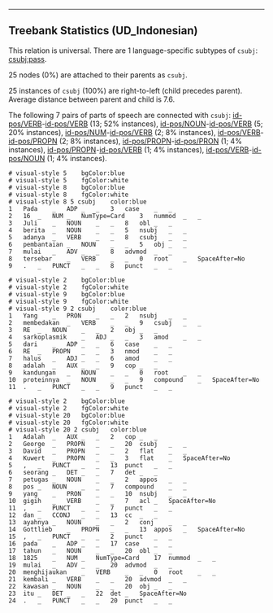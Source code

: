 

--------------------------------------------------------------------------------

## Treebank Statistics (UD_Indonesian)

This relation is universal.
There are 1 language-specific subtypes of `csubj`: [csubj:pass]().

25 nodes (0%) are attached to their parents as `csubj`.

25 instances of `csubj` (100%) are right-to-left (child precedes parent).
Average distance between parent and child is 7.6.

The following 7 pairs of parts of speech are connected with `csubj`: [id-pos/VERB]()-[id-pos/VERB]() (13; 52% instances), [id-pos/NOUN]()-[id-pos/VERB]() (5; 20% instances), [id-pos/NUM]()-[id-pos/VERB]() (2; 8% instances), [id-pos/VERB]()-[id-pos/PROPN]() (2; 8% instances), [id-pos/PROPN]()-[id-pos/PRON]() (1; 4% instances), [id-pos/PROPN]()-[id-pos/VERB]() (1; 4% instances), [id-pos/VERB]()-[id-pos/NOUN]() (1; 4% instances).


~~~ conllu
# visual-style 5	bgColor:blue
# visual-style 5	fgColor:white
# visual-style 8	bgColor:blue
# visual-style 8	fgColor:white
# visual-style 8 5 csubj	color:blue
1	Pada	_	ADP	_	_	3	case	_	_
2	16	_	NUM	_	NumType=Card	3	nummod	_	_
3	Juli	_	NOUN	_	_	8	obl	_	_
4	berita	_	NOUN	_	_	5	nsubj	_	_
5	adanya	_	VERB	_	_	8	csubj	_	_
6	pembantaian	_	NOUN	_	_	5	obj	_	_
7	mulai	_	ADV	_	_	8	advmod	_	_
8	tersebar	_	VERB	_	_	0	root	_	SpaceAfter=No
9	.	_	PUNCT	_	_	8	punct	_	_

~~~


~~~ conllu
# visual-style 2	bgColor:blue
# visual-style 2	fgColor:white
# visual-style 9	bgColor:blue
# visual-style 9	fgColor:white
# visual-style 9 2 csubj	color:blue
1	Yang	_	PRON	_	_	2	nsubj	_	_
2	membedakan	_	VERB	_	_	9	csubj	_	_
3	RE	_	NOUN	_	_	2	obj	_	_
4	sarkoplasmik	_	ADJ	_	_	3	amod	_	_
5	dari	_	ADP	_	_	6	case	_	_
6	RE	_	PROPN	_	_	3	nmod	_	_
7	halus	_	ADJ	_	_	6	amod	_	_
8	adalah	_	AUX	_	_	9	cop	_	_
9	kandungan	_	NOUN	_	_	0	root	_	_
10	proteinnya	_	NOUN	_	_	9	compound	_	SpaceAfter=No
11	.	_	PUNCT	_	_	9	punct	_	_

~~~


~~~ conllu
# visual-style 2	bgColor:blue
# visual-style 2	fgColor:white
# visual-style 20	bgColor:blue
# visual-style 20	fgColor:white
# visual-style 20 2 csubj	color:blue
1	Adalah	_	AUX	_	_	2	cop	_	_
2	George	_	PROPN	_	_	20	csubj	_	_
3	David	_	PROPN	_	_	2	flat	_	_
4	Kuwert	_	PROPN	_	_	3	flat	_	SpaceAfter=No
5	,	_	PUNCT	_	_	13	punct	_	_
6	seorang	_	DET	_	_	7	det	_	_
7	petugas	_	NOUN	_	_	2	appos	_	_
8	pos	_	NOUN	_	_	7	compound	_	_
9	yang	_	PRON	_	_	10	nsubj	_	_
10	gigih	_	VERB	_	_	7	acl	_	SpaceAfter=No
11	,	_	PUNCT	_	_	7	punct	_	_
12	dan	_	CCONJ	_	_	13	cc	_	_
13	ayahnya	_	NOUN	_	_	2	conj	_	_
14	Gottlieb	_	PROPN	_	_	13	appos	_	SpaceAfter=No
15	,	_	PUNCT	_	_	2	punct	_	_
16	pada	_	ADP	_	_	17	case	_	_
17	tahun	_	NOUN	_	_	20	obl	_	_
18	1825	_	NUM	_	NumType=Card	17	nummod	_	_
19	mulai	_	ADV	_	_	20	advmod	_	_
20	menghijaukan	_	VERB	_	_	0	root	_	_
21	kembali	_	VERB	_	_	20	advmod	_	_
22	kawasan	_	NOUN	_	_	20	obj	_	_
23	itu	_	DET	_	_	22	det	_	SpaceAfter=No
24	.	_	PUNCT	_	_	20	punct	_	_

~~~


